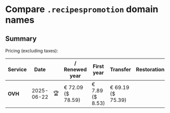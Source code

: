 # Compare `.recipespromotion` domain names

## Summary

Pricing (excluding taxes):

| Service | Date |  | / Renewed year | First year | Transfer | Restoration |
|--|--|--|--|--|--|--|
| **OVH** | 2025-06-22 | 🏆 | € 72.09<br>($ 78.59) | € 7.89<br>($ 8.53) | € 69.19<br>($ 75.39) |  |
